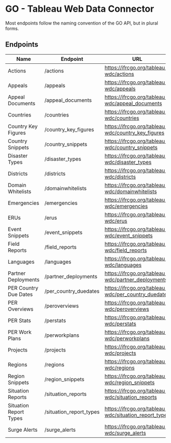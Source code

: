 # GO - Tableau Web Data Connector

Most endpoints follow the naming convention of the GO API, but in plural forms.

## Endpoints

| Name                   | Endpoint                | URL                                                   |
|------------------------|-------------------------|-------------------------------------------------------|
| Actions                | /actions                | https://ifrcgo.org/tableau-wdc/actions                |
| Appeals                | /appeals                | https://ifrcgo.org/tableau-wdc/appeals                |
| Appeal Documents       | /appeal_documents       | https://ifrcgo.org/tableau-wdc/appeal_documents       |
| Countries              | /countries              | https://ifrcgo.org/tableau-wdc/countries              |
| Country Key Figures    | /country_key_figures    | https://ifrcgo.org/tableau-wdc/country_key_figures    |
| Country Snippets       | /country_snippets       | https://ifrcgo.org/tableau-wdc/country_snippets       |
| Disaster Types         | /disaster_types         | https://ifrcgo.org/tableau-wdc/disaster_types         |
| Districts              | /districts              | https://ifrcgo.org/tableau-wdc/districts              |
| Domain Whitelists      | /domainwhitelists       | https://ifrcgo.org/tableau-wdc/domainwhitelists       |
| Emergencies            | /emergencies            | https://ifrcgo.org/tableau-wdc/emergencies            |
| ERUs                   | /erus                   | https://ifrcgo.org/tableau-wdc/erus                   |
| Event Snippets         | /event_snippets         | https://ifrcgo.org/tableau-wdc/event_snippets         |
| Field Reports          | /field_reports          | https://ifrcgo.org/tableau-wdc/field_reports          |
| Languages              | /languages              | https://ifrcgo.org/tableau-wdc/languages              |
| Partner Deployments    | /partner_deployments    | https://ifrcgo.org/tableau-wdc/partner_deployments    |
| PER Country Due Dates  | /per_country_duedates   | https://ifrcgo.org/tableau-wdc/per_country_duedates   |
| PER Overviews          | /peroverviews           | https://ifrcgo.org/tableau-wdc/peroverviews           |
| PER Stats              | /perstats               | https://ifrcgo.org/tableau-wdc/perstats               |
| PER Work Plans         | /perworkplans           | https://ifrcgo.org/tableau-wdc/perworkplans           |
| Projects               | /projects               | https://ifrcgo.org/tableau-wdc/projects               |
| Regions                | /regions                | https://ifrcgo.org/tableau-wdc/regions                |
| Region Snippets        | /region_snippets        | https://ifrcgo.org/tableau-wdc/region_snippets        |
| Situation Reports      | /situation_reports      | https://ifrcgo.org/tableau-wdc/situation_reports      |
| Situation Report Types | /situation_report_types | https://ifrcgo.org/tableau-wdc/situation_report_types |
| Surge Alerts           | /surge_alerts           | https://ifrcgo.org/tableau-wdc/surge_alerts           |
